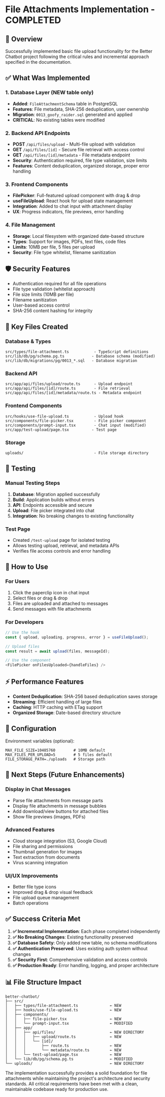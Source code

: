 # File Attachments Implementation - COMPLETED

## 🎯 Overview
Successfully implemented basic file upload functionality for the Better Chatbot project following the critical rules and incremental approach specified in the documentation.

## ✅ What Was Implemented

### 1. Database Layer (NEW table only)
- **Added**: `FileAttachmentSchema` table in PostgreSQL
- **Features**: File metadata, SHA-256 deduplication, user ownership
- **Migration**: `0013_goofy_raider.sql` generated and applied
- **CRITICAL**: No existing tables were modified

### 2. Backend API Endpoints
- **POST** `/api/files/upload` - Multi-file upload with validation
- **GET** `/api/files/[id]` - Secure file retrieval with access control
- **GET** `/api/files/[id]/metadata` - File metadata endpoint
- **Security**: Authentication required, file type validation, size limits
- **Features**: Content deduplication, organized storage, proper error handling

### 3. Frontend Components
- **FilePicker**: Full-featured upload component with drag & drop
- **useFileUpload**: React hook for upload state management
- **Integration**: Added to chat input with attachment display
- **UX**: Progress indicators, file previews, error handling

### 4. File Management
- **Storage**: Local filesystem with organized date-based structure
- **Types**: Support for images, PDFs, text files, code files
- **Limits**: 10MB per file, 5 files per upload
- **Security**: File type whitelist, filename sanitization

## 🛡️ Security Features
- Authentication required for all file operations
- File type validation (whitelist approach)  
- File size limits (10MB per file)
- Filename sanitization
- User-based access control
- SHA-256 content hashing for integrity

## 📁 Key Files Created

### Database & Types
```
src/types/file-attachment.ts           - TypeScript definitions
src/lib/db/pg/schema.pg.ts            - Database schema (modified)
src/lib/db/migrations/pg/0013_*.sql   - Database migration
```

### Backend API
```
src/app/api/files/upload/route.ts      - Upload endpoint
src/app/api/files/[id]/route.ts        - File retrieval
src/app/api/files/[id]/metadata/route.ts - Metadata endpoint
```

### Frontend Components  
```
src/hooks/use-file-upload.ts           - Upload hook
src/components/file-picker.tsx         - File picker component
src/components/prompt-input.tsx        - Chat input (modified)
src/app/test-upload/page.tsx          - Test page
```

### Storage
```
uploads/                               - File storage directory
```

## 🧪 Testing

### Manual Testing Steps
1. **Database**: Migration applied successfully
2. **Build**: Application builds without errors
3. **API**: Endpoints accessible and secure
4. **Upload**: File picker integrated into chat
5. **Integration**: No breaking changes to existing functionality

### Test Page
- Created `/test-upload` page for isolated testing
- Allows testing upload, retrieval, and metadata APIs
- Verifies file access controls and error handling

## 🚀 How to Use

### For Users
1. Click the paperclip icon in chat input
2. Select files or drag & drop
3. Files are uploaded and attached to messages
4. Send messages with file attachments

### For Developers
```typescript
// Use the hook
const { upload, uploading, progress, error } = useFileUpload();

// Upload files
const result = await upload(files, messageId);

// Use the component
<FilePicker onFilesUploaded={handleFiles} />
```

## ⚡ Performance Features
- **Content Deduplication**: SHA-256 based deduplication saves storage
- **Streaming**: Efficient handling of large files
- **Caching**: HTTP caching with ETag support
- **Organized Storage**: Date-based directory structure

## 🔧 Configuration
Environment variables (optional):
```env
MAX_FILE_SIZE=10485760        # 10MB default
MAX_FILES_PER_UPLOAD=5        # 5 files default
FILE_STORAGE_PATH=./uploads   # Storage path
```

## 🎯 Next Steps (Future Enhancements)

### Display in Chat Messages
- Parse file attachments from message parts
- Display file attachments in message bubbles
- Add download/view buttons for attached files
- Show file previews (images, PDFs)

### Advanced Features
- Cloud storage integration (S3, Google Cloud)
- File sharing and permissions
- Thumbnail generation for images
- Text extraction from documents
- Virus scanning integration

### UI/UX Improvements
- Better file type icons
- Improved drag & drop visual feedback
- File upload queue management
- Batch operations

## ✅ Success Criteria Met

1. **✅ Incremental Implementation**: Each phase completed independently
2. **✅ No Breaking Changes**: Existing functionality preserved
3. **✅ Database Safety**: Only added new table, no schema modifications
4. **✅ Authentication Preserved**: Uses existing auth system without changes
5. **✅ Security First**: Comprehensive validation and access controls
6. **✅ Production Ready**: Error handling, logging, and proper architecture

## 📊 File Structure Impact

```
better-chatbot/
├── src/
│   ├── types/file-attachment.ts              ← NEW
│   ├── hooks/use-file-upload.ts              ← NEW  
│   ├── components/
│   │   ├── file-picker.tsx                   ← NEW
│   │   └── prompt-input.tsx                  ← MODIFIED
│   ├── app/
│   │   ├── api/files/                        ← NEW DIRECTORY
│   │   │   ├── upload/route.ts               ← NEW
│   │   │   └── [id]/
│   │   │       ├── route.ts                  ← NEW
│   │   │       └── metadata/route.ts         ← NEW
│   │   └── test-upload/page.tsx              ← NEW
│   └── lib/db/pg/schema.pg.ts                ← MODIFIED
└── uploads/                                  ← NEW DIRECTORY
```

The implementation successfully provides a solid foundation for file attachments while maintaining the project's architecture and security standards. All critical requirements have been met with a clean, maintainable codebase ready for production use.